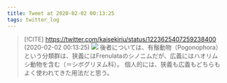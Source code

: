 ```yaml
---
title: Tweet at 2020-02-02 00:13:25
tags: twitter_log
---
```


> [!CITE] https://twitter.com/kaisekiriu/status/1223625407259238400 (2020-02-02 00:13:25)
> ![](https://twitter.com/kaisekiriu/status/1223625407259238400)
> 後者については、有鬚動物（Pogonophora）という分類群は、狭義にはFrenulataのシノニムだが、広義にはハオリムシ動物を含む（＝シボグリヌム科）。
> 個人的には、狭義も広義もどちらもよく使われてきた用法だと思う。
